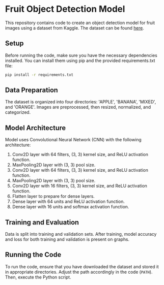 # Fruit Object Detection Model

This repository contains code to create an object detection model for fruit images using a dataset from Kaggle. The dataset can be found [here](https://www.kaggle.com/datasets/mbkinaci/fruit-images-for-object-detection).

## Setup

Before running the code, make sure you have the necessary dependencies installed. You can install them using pip and the provided requirements.txt file:

```bash
pip install -r requirements.txt
```

## Data Preparation

The dataset is organized into four directories: 'APPLE', 'BANANA', 'MIXED', and 'ORANGE'. Images are preprocessed, then resized, normalized, and categorized.

## Model Architecture

Model uses Convolutional Neural Network (CNN) with the following architecture:

1. Conv2D layer with 64 filters, (3, 3) kernel size, and ReLU activation function.
2. MaxPooling2D layer with (3, 3) pool size.
3. Conv2D layer with 64 filters, (3, 3) kernel size, and ReLU activation function.
4. MaxPooling2D layer with (3, 3) pool size.
5. Conv2D layer with 16 filters, (3, 3) kernel size, and ReLU activation function.
6. Flatten layer to prepare for dense layers.
7. Dense layer with 64 units and ReLU activation function.
8. Dense layer with 16 units and softmax activation function.


## Training and Evaluation

Data is split into training and validation sets. After training, model accuracy and loss for both training and validation is present on graphs.

## Running the Code

To run the code, ensure that you have downloaded the dataset and stored it in appropriate directories. Adjust the path accordingly in the code (`PATH`). Then, execute the Python script.
